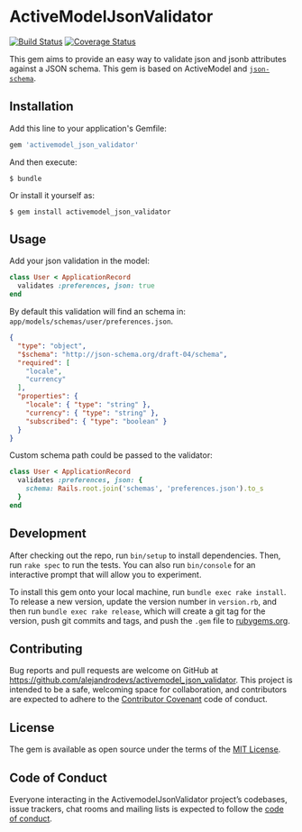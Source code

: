# ActiveModelJsonValidator
[![Build Status](https://travis-ci.org/alejandrodevs/activemodel_json_validator.png?branch=master)](https://travis-ci.org/alejandrodevs/activemodel_json_validator) [![Coverage Status](https://coveralls.io/repos/github/alejandrodevs/activemodel_json_validator/badge.svg?branch=master)](https://coveralls.io/github/alejandrodevs/activemodel_json_validator?branch=master)

This gem aims to provide an easy way to validate json and jsonb attributes against a JSON schema. This gem is based on ActiveModel and [`json-schema`](https://github.com/ruby-json-schema/json-schema).

## Installation

Add this line to your application's Gemfile:

```ruby
gem 'activemodel_json_validator'
```

And then execute:

    $ bundle

Or install it yourself as:

    $ gem install activemodel_json_validator

## Usage

Add your json validation in the model:

```ruby
class User < ApplicationRecord
  validates :preferences, json: true
end
```

By default this validation will find an schema in:
`app/models/schemas/user/preferences.json`.

```json
{
  "type": "object",
  "$schema": "http://json-schema.org/draft-04/schema",
  "required": [
    "locale",
    "currency"
  ],
  "properties": {
    "locale": { "type": "string" },
    "currency": { "type": "string" },
    "subscribed": { "type": "boolean" }
  }
}
```

Custom schema path could be passed to the validator:

```ruby
class User < ApplicationRecord
  validates :preferences, json: {
    schema: Rails.root.join('schemas', 'preferences.json').to_s
  }
end
```

## Development

After checking out the repo, run `bin/setup` to install dependencies. Then, run `rake spec` to run the tests. You can also run `bin/console` for an interactive prompt that will allow you to experiment.

To install this gem onto your local machine, run `bundle exec rake install`. To release a new version, update the version number in `version.rb`, and then run `bundle exec rake release`, which will create a git tag for the version, push git commits and tags, and push the `.gem` file to [rubygems.org](https://rubygems.org).

## Contributing

Bug reports and pull requests are welcome on GitHub at https://github.com/alejandrodevs/activemodel_json_validator. This project is intended to be a safe, welcoming space for collaboration, and contributors are expected to adhere to the [Contributor Covenant](http://contributor-covenant.org) code of conduct.

## License

The gem is available as open source under the terms of the [MIT License](https://opensource.org/licenses/MIT).

## Code of Conduct

Everyone interacting in the ActivemodelJsonValidator project’s codebases, issue trackers, chat rooms and mailing lists is expected to follow the [code of conduct](https://github.com/alejandrodevs/activemodel_json_validator/blob/master/CODE_OF_CONDUCT.md).
